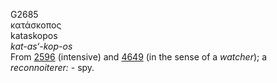 G2685  
κατάσκοπος  
kataskopos  
*kat-as‘-kop-os*  
From [2596](g2596) (intensive) and [4649](g4649) (in the sense of a
*watcher*); a *reconnoiterer:* - spy.  
